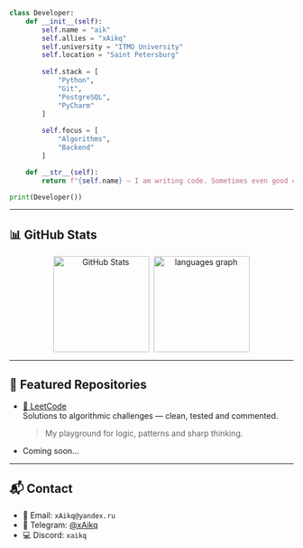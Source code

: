 ```python
class Developer:
    def __init__(self):
        self.name = "aik"
        self.allies = "xAikq"
        self.university = "ITMO University"
        self.location = "Saint Petersburg"
        
        self.stack = [
            "Python", 
            "Git", 
            "PostgreSQL", 
            "PyCharm"
        ]
        
        self.focus = [
            "Algorithms",
            "Backend"
        ]

    def __str__(self):
        return f"{self.name} — I am writing code. Sometimes even good code."

print(Developer())
```

---

## 📊 GitHub Stats

<p align="center" style="display:flex;justify-content:center;align-items:center;gap:8px;">
  <img src="https://github-readme-stats.vercel.app/api?username=xAikq&show_icons=true&theme=dark&hide_border=false" height="170" alt="GitHub Stats" />
  <img src="https://github-readme-stats.vercel.app/api/top-langs/?username=xAikq&locale=en&size_weight=0.5&count_weight=0.5&layout=compact&langs_count=8&theme=dark" height="170" alt="languages graph" />
</p>

---

## 📂 Featured Repositories

- [🔹 LeetCode](https://github.com/xAikq/leetcode)  
    Solutions to algorithmic challenges — clean, tested and commented.  
    > My playground for logic, patterns and sharp thinking.
- Coming soon...

---

## 📬 Contact

- 📧 Email: `xAikq@yandex.ru`
- 💬 Telegram: [@xAikq](https://t.me/xAikq)
- 💻 Discord: `xaikq`